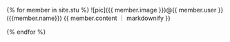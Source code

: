 
{% for member in site.stu %}
![pic]({{ member.image }})@{{ member.user }}({{member.name}})
 {{ member.content ｜ markdownify }} 

{% endfor %}

